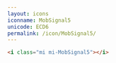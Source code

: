 ```yaml
---
layout: icons
iconname: MobSignal5
unicode: ECD6
permalink: /icon/MobSignal5/
---
```


``` html
<i class="mi mi-MobSignal5"></i>
```
